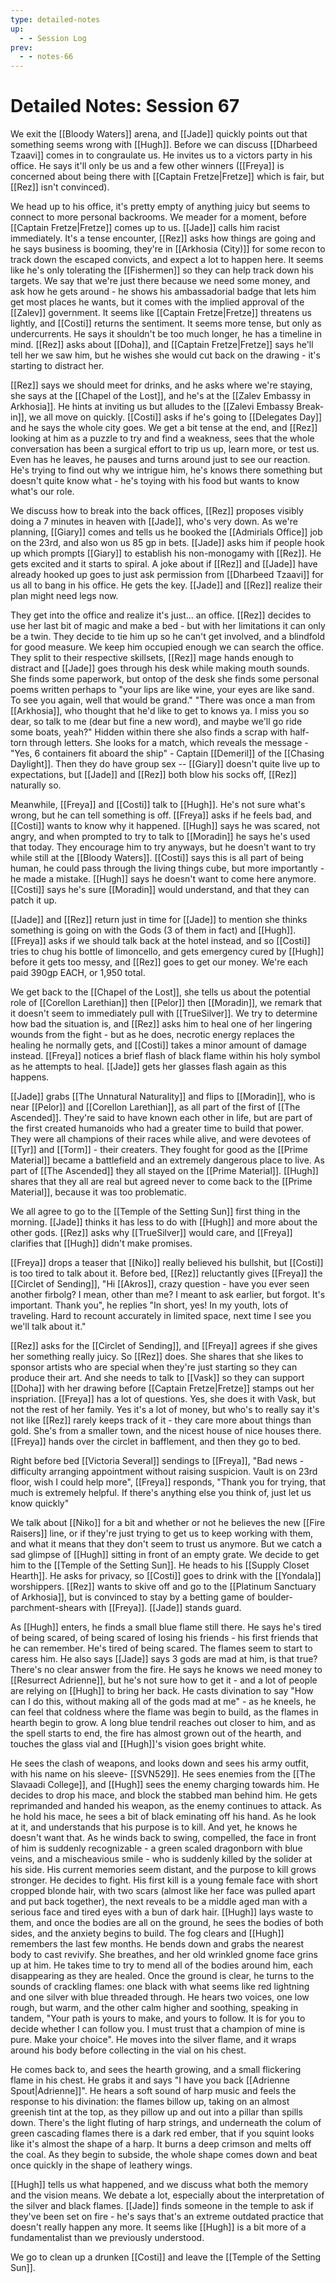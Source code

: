 ```yaml
---
type: detailed-notes
up:
  - - Session Log
prev:
  - - notes-66
---
```


# Detailed Notes: Session 67

We exit the [[Bloody Waters]] arena, and [[Jade]] quickly points out that something seems wrong with [[Hugh]]. Before we can discuss [[Dharbeed Tzaavi]] comes in to congraulate us. He invites us to a victors party in his office. He says it'll only be us and a few other winners ([[Freya]] is concerned about being there with [[Captain Fretze|Fretze]] which is fair, but [[Rez]] isn't convinced).

We head up to his office, it's pretty empty of anything juicy but seems to connect to more personal backrooms. We meader for a moment, before [[Captain Fretze|Fretze]] comes up to us. [[Jade]] calls him racist immediately. It's a tense encounter, [[Rez]] asks how things are going and he says business is booming, they're in [[Arkhosia (City)]] for some recon to track down the escaped convicts, and expect a lot to happen here. It seems like he's only tolerating the [[Fishermen]] so they can help track down his targets. We say that we're just there because we need some money, and ask how he gets around - he shows his ambassadorial badge that lets him get most places he wants, but it comes with the implied approval of the [[Zalev]] government. It seems like [[Captain Fretze|Fretze]] threatens us lightly, and [[Costi]] returns the sentiment. It seems more tense, but only as undercurrents. He says it shouldn't be too much longer, he has a timeline in mind. [[Rez]] asks about [[Doha]], and [[Captain Fretze|Fretze]] says he'll tell her we saw him, but he wishes she would cut back on the drawing - it's starting to distract her.

[[Rez]] says we should meet for drinks, and he asks where we're staying, she says at the [[Chapel of the Lost]], and he's at the [[Zalev Embassy in Arkhosia]]. He hints at inviting us but alludes to the [[Zalevi Embassy Break-in]], we all move on quickly. [[Costi]] asks if he's going to [[Delegates Day]] and he says the whole city goes. We get a bit tense at the end, and [[Rez]] looking at him as a puzzle to try and find a weakness, sees that the whole conversation has been a surgical effort to trip us up, learn more, or test us. Even has he leaves, he pauses and turns around just to see our reaction. He's trying to find out why we intrigue him, he's knows there something but doesn't quite know what - he's toying with his food but wants to know what's our role. 

We discuss how to break into the back offices, [[Rez]] proposes visibly doing a 7 minutes in heaven with [[Jade]], who's very down. As we're planning, [[Giary]] comes and tells us he booked the [[Admirials Office]] job on the 23rd, and also won us 85 gp in bets. [[Jade]] asks him if people hook up which prompts [[Giary]] to establish his non-monogamy with [[Rez]]. He gets excited and it starts to spiral. A joke about if [[Rez]] and [[Jade]] have already hooked up goes to just ask permission from [[Dharbeed Tzaavi]] for us all to bang in his office. He gets the key. [[Jade]] and [[Rez]] realize their plan might need legs now. 

They get into the office and realize it's just... an office. [[Rez]] decides to use her last bit of magic and make a bed - but with her limitations it can only be a twin. They decide to tie him up so he can't get involved, and a blindfold for good measure. We keep him occupied enough we can search the office. They split to their respective skillsets, [[Rez]] mage hands enough to distract and [[Jade]] goes through his desk while making mouth sounds. She finds some paperwork, but ontop of the desk she finds some personal poems written perhaps to "your lips are like wine, your eyes are like sand. To see you again, well that would be grand." "There was once a man from [[Arkhosia]], who thought that he'd like to get to knows ya. I miss you so dear, so talk to me (dear but fine a new word), and maybe we'll go ride some boats, yeah?" Hidden within there she also finds a scrap with half-torn through letters. She looks for a match, which reveals the message - "Yes, 6 containers fit aboard the ship" - Captain [[Demeril]] of the [[Chasing Daylight]]. Then they do have group sex -- [[Giary]] doesn't quite live up to expectations, but [[Jade]] and [[Rez]] both blow his socks off, [[Rez]] naturally so. 

Meanwhile, [[Freya]] and [[Costi]] talk to [[Hugh]]. He's not sure what's wrong, but he can tell something is off. [[Freya]] asks if he feels bad, and [[Costi]] wants to know why it happened. [[Hugh]] says he was scared, not angry, and when prompted to try to talk to [[Moradin]] he says he's used that today. They encourage him to try anyways, but he doesn't want to try while still at the [[Bloody Waters]]. [[Costi]] says this is all part of being human, he could pass through the living things cube, but more importantly - he made a mistake. [[Hugh]] says he doesn't want to come here anymore. [[Costi]] says he's sure [[Moradin]] would understand, and that they can patch it up. 

[[Jade]] and [[Rez]] return just in time for [[Jade]] to mention she thinks something is going on with the Gods (3 of them in fact) and [[Hugh]]. [[Freya]] asks if we should talk back at the hotel instead, and so [[Costi]] tries to chug his bottle of limoncello, and gets emergency cured by [[Hugh]] before it gets too messy, and [[Rez]] goes to get our money. We're each paid 390gp EACH, or 1,950 total. 

We get back to the [[Chapel of the Lost]], she tells us about the potential role of [[Corellon Larethian]] then [[Pelor]] then [[Moradin]], we remark that it doesn't seem to immediately pull with [[TrueSilver]]. We try to determine how bad the situation is, and [[Rez]] asks him to heal one of her lingering wounds from the fight - but as he does, necrotic energy replaces the healing he normally gets, and [[Costi]] takes a minor amount of damage instead. [[Freya]] notices a brief flash of black flame within his holy symbol as he attempts to heal. [[Jade]] gets her glasses flash again as this happens. 

[[Jade]] grabs [[The Unnatural Naturality]] and flips to [[Moradin]], who is near [[Pelor]] and [[Corellon Larethian]], as all part of the first of [[The Ascended]]. They're said to have known each other in life, but are part of the first created humanoids who had a greater time to build that power. They were all champions of their races while alive, and were devotees of [[Tyr]] and [[Torm]] - their creaters. They fought for good as the [[Prime Material]] became a battlefield and an extremely dangerous place to live. As part of [[The Ascended]] they all stayed on the [[Prime Material]]. [[Hugh]] shares that they all are real but agreed never to come back to the [[Prime Material]], because it was too problematic. 

We all agree to go to the [[Temple of the Setting Sun]] first thing in the morning. [[Jade]] thinks it has less to do with [[Hugh]] and more about the other gods. [[Rez]] asks why [[TrueSilver]] would care, and [[Freya]] clarifies that [[Hugh]] didn't make promises. 

[[Freya]] drops a teaser that [[Niko]] really believed his bullshit, but [[Costi]] is too tired to talk about it. Before bed, [[Rez]] reluctantly gives [[Freya]] the [[Circlet of Sending]], "Hi [[Akros]], crazy question - have you ever seen another firbolg? I mean, other than me? I meant to ask earlier, but forgot. It's important. Thank you", he replies "In short, yes! In my youth, lots of traveling. Hard to recount accurately in limited space, next time I see you we'll talk about it."

[[Rez]] asks for the [[Circlet of Sending]], and [[Freya]] agrees if she gives her something really juicy. So [[Rez]] does. She shares that she likes to sponsor artists who are special when they're just starting so they can produce their art. And she needs to talk to [[Vask]] so they can support [[Doha]] with her drawing before [[Captain Fretze|Fretze]] stamps out her inspriation. [[Freya]] has a lot of questions. Yes, she does it with Vask, but not the rest of her family.  Yes it's a lot of money, but who's to really say it's not like [[Rez]] rarely keeps track of it - they care more about things than gold. She's from a smaller town, and the nicest house of nice houses there. [[Freya]] hands over the circlet in bafflement, and then they go to bed.

Right before bed [[Victoria Several]] sendings to [[Freya]], "Bad news - difficulty arranging appointment without raising suspicion. Vault is on 23rd floor, wish I could help more", [[Freya]] responds, "Thank you for trying, that much is extremely helpful. If there's anything else you think of, just let us know quickly"

We talk about [[Niko]] for a bit and whether or not he believes the new [[Fire Raisers]] line, or if they're just trying to get us to keep working with them, and what it means that they don't seem to trust us anymore. But we catch a sad glimpse of [[Hugh]] sitting in front of an empty grate. We decide to get him to the [[Temple of the Setting Sun]]. He heads to his [[Supply Closet Hearth]]. He asks for privacy, so [[Costi]] goes to drink with the [[Yondala]] worshippers. [[Rez]] wants to skive off and go to the [[Platinum Sanctuary of Arkhosia]], but is convinced to stay by a betting game of boulder-parchment-shears with [[Freya]]. [[Jade]] stands guard. 

As [[Hugh]] enters, he finds a small blue flame still there. He says he's tired of being scared, of being scared of losing his friends - his first friends that he can remember. He's tired of being scared. The flames seem to start to caress him. He also says [[Jade]] says 3 gods are mad at him, is that true? There's no clear answer from the fire. He says he knows we need money to [[Resurrect Adrienne]], but he's not sure how to get it - and a lot of people are relying on [[Hugh]] to bring her back. He casts divination to say "How can I do this, without making all of the gods mad at me" - as he kneels, he can feel that coldness where the flame was begin to build, as the flames in hearth begin to grow. A long blue tendril reaches out closer to him, and as the spell starts to end, the fire has almost grown out of the hearth, and touches the glass vial and [[Hugh]]'s vision goes bright white. 

He sees the clash of weapons, and looks down and sees his army outfit, with his name on his sleeve- [[SVN529]]. He sees enemies from the [[The Slavaadi College]], and [[Hugh]] sees the enemy charging towards him. He decides to drop his mace, and block the stabbed man behind him. He gets reprimanded and handed his weapon, as the enemy continues to attack. As he hold his mace, he sees a bit of black eminating off his hand. As he look at it, and understands that his purpose is to kill. And yet, he knows he doesn't want that. As he winds back to swing, compelled, the face in front of him is suddenly recognizable - a green scaled dragonborn with blue veins, and a mischeavious smile - who is suddenly killed by the solider at his side. His current memories seem distant, and the purpose to kill grows stronger. He decides to fight. His first kill is a young female face with short cropped blonde hair, with two scars (almost like her face was pulled apart and put back together), the next reveals to be a middle aged man with a serious face and tired eyes with a bun of dark hair. [[Hugh]] lays waste to them, and once the bodies are all on the ground, he sees the bodies of both sides, and the anxiety begins to build. The fog clears and [[Hugh]] remembers the last few months. He bends down and grabs the nearest body to cast revivify. She breathes, and her old wrinkled gnome face grins up at him. He takes time to try to mend all of the bodies around him, each disappearing as they are healed. Once the ground is clear, he turns to the sounds of crackling flames: one black with what seems like red lightning and one silver with blue threaded through. He hears two voices, one low rough, but warm, and the other calm higher and soothing, speaking in tandem, "Your path is yours to make, and yours to follow. It is for you to decide whether I can follow you. I must trust that a champion of mine is pure. Make your choice". He moves into the silver flame, and it wraps around his body before collecting in the vial on his chest. 

He comes back to, and sees the hearth growing, and a small flickering flame in his chest. He grabs it and says "I have you back [[Adrienne Spout|Adrienne]]". He hears a soft sound of harp music and feels the response to his divination: the flames billow up, taking on an almost greenish tint at the top, as they pillow up and out into a pillar than spills down. There's the light fluting of harp strings, and underneath the colum of green cascading flames there is a dark red ember, that if you squint looks like it's almost the shape of a harp. It burns a deep crimson and melts off the coal. As they begin to subside, the whole shape comes down and beat once quickly in the shape of leathery wings.

[[Hugh]] tells us what happened, and we discuss what both the memory and the vision means. We debate a lot, especially about the interpretation of the silver and black flames. [[Jade]] finds someone in the temple to ask if they've been set on fire - he's says that's an extreme outdated practice that doesn't really happen any more. It seems like [[Hugh]] is a bit more of a fundamentalist than we previously understood. 

We go to clean up a drunken [[Costi]] and leave the [[Temple of the Setting Sun]]. 









